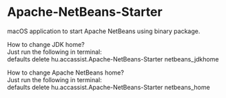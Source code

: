 # Apache-NetBeans-Starter

macOS application to start Apache NetBeans using binary package.

How to change JDK home?  
Just run the following in terminal:  
defaults delete hu.accassist.Apache-NetBeans-Starter netbeans_jdkhome  

How to change Apache NetBeans home?  
Just run the following in terminal:  
defaults delete hu.accassist.Apache-NetBeans-Starter netbeans_home
